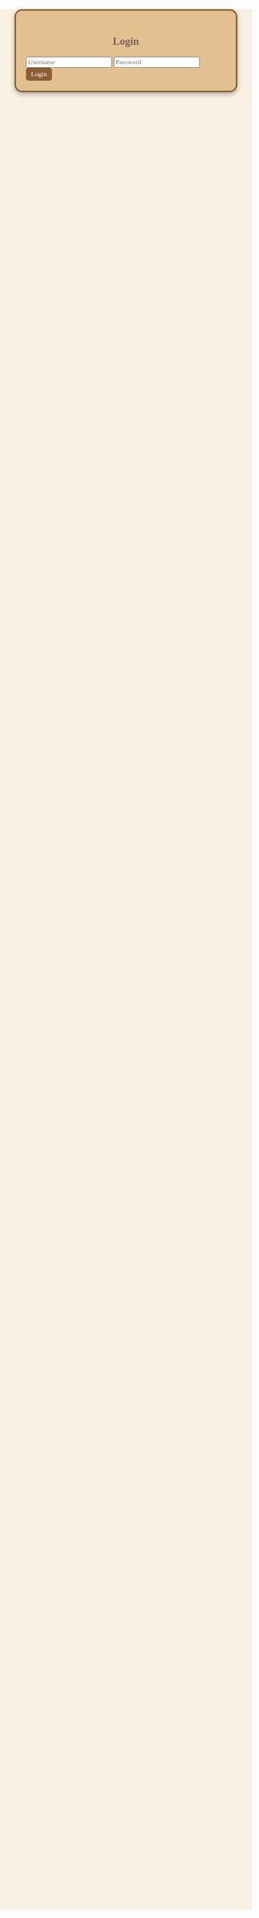 <!DOCTYPE html>
<html lang="en">
<head>
    <meta charset="UTF-8">
    <meta name="viewport" content="width=device-width, initial-scale=1.0">
    <title>Settlers of Catan Leaderboard</title>
    <script id="leaderboard-data" type="application/json">
        {
            "game1": [
                { "name": "Alice", "score": 200 },
                { "name": "Bob", "score": 150 }
            ],
            "game2": [],
            "game3": []
        }
    </script>
    <style>
        body {
            font-family: 'Cinzel', serif;
            background-color: #f8f0e3;
            color: #5b4636;
            margin: 0;
            padding: 0;
        }
        h2 {
            font-family: 'Cinzel Decorative', serif;
            text-align: center;
            color: #7b5e57;
        }
        button, input {
            font-family: 'Cinzel', serif;
        }
        .login-container {
            max-width: 400px;
            margin: 100px auto;
            padding: 20px;
            background: #e2c090;
            border: 3px solid #8b5e34;
            border-radius: 15px;
            box-shadow: 0 4px 10px rgba(0, 0, 0, 0.3);
        }
        .content {
            border: 2px solid #8b5e34;
            padding: 20px;
            background: #f5e5d4;
            border-radius: 10px;
        }
        table {
            width: 100%;
            border-collapse: collapse;
            color: #5b4636;
        }
        table, th, td {
            border: 2px solid #8b5e34;
        }
        th, td {
            padding: 10px;
            text-align: left;
            background: #faf0e6;
        }
        th {
            background: #d2a679;
            color: #fff;
        }
        button {
            padding: 5px 10px;
            background: #8b5e34;
            border: none;
            cursor: pointer;
            color: #fff;
            border-radius: 5px;
        }
        button:hover {
            background: #7a4e2f;
        }
    </style>
</head>
<body>

<div id="login-page" class="active">
    <div class="login-container">
        <h2>Login</h2>
        <input type="text" id="username" placeholder="Username" required>
        <input type="password" id="password" placeholder="Password" required>
        <button onclick="login()">Login</button>
    </div>
</div>

<div id="leaderboard-page" style="display: none;">
    <h2>Settlers of Catan Leaderboard</h2>
    <div class="content" id="game1">
        <h3>Game 1</h3>
        <table>
            <thead>
                <tr>
                    <th>Rank</th>
                    <th>Name</th>
                    <th>Score</th>
                    <th>Actions</th>
                </tr>
            </thead>
            <tbody id="game1-tbody"></tbody>
        </table>
        <div>
            <input type="text" id="playerName1" placeholder="Player Name">
            <button onclick="addPlayer('game1')">Add Player</button>
        </div>
    </div>
    <div class="content" id="game2">
        <h3>Game 2</h3>
        <table>
            <thead>
                <tr>
                    <th>Rank</th>
                    <th>Name</th>
                    <th>Score</th>
                    <th>Actions</th>
                </tr>
            </thead>
            <tbody id="game2-tbody"></tbody>
        </table>
        <div>
            <input type="text" id="playerName2" placeholder="Player Name">
            <button onclick="addPlayer('game2')">Add Player</button>
        </div>
    </div>
    <div class="content" id="game3">
        <h3>Game 3</h3>
        <table>
            <thead>
                <tr>
                    <th>Rank</th>
                    <th>Name</th>
                    <th>Score</th>
                    <th>Actions</th>
                </tr>
            </thead>
            <tbody id="game3-tbody"></tbody>
        </table>
        <div>
            <input type="text" id="playerName3" placeholder="Player Name">
            <button onclick="addPlayer('game3')">Add Player</button>
        </div>
    </div>
</div>

<script>
    const leaderboardData = JSON.parse(document.getElementById('leaderboard-data').textContent);

    function login() {
        const username = document.getElementById('username').value;
        const password = document.getElementById('password').value;

        if (username === 'admin' && password === '1234') {
            document.getElementById('login-page').style.display = 'none';
            document.getElementById('leaderboard-page').style.display = 'block';
            loadGameData();
        } else {
            alert('Invalid login credentials');
        }
    }

    function loadGameData() {
        Object.keys(leaderboardData).forEach(gameId => {
            const tbody = document.getElementById(`${gameId}-tbody`);
            tbody.innerHTML = '';
            leaderboardData[gameId]
                .sort((a, b) => b.score - a.score)
                .forEach((player, index) => {
                    const row = document.createElement('tr');
                    row.innerHTML = `
                        <td>${index + 1}</td>
                        <td>${player.name}</td>
                        <td>${player.score}</td>
                        <td>
                            <button onclick="adjustScore('${gameId}', ${index}, 1)">+</button>
                            <button onclick="adjustScore('${gameId}', ${index}, -1)">-</button>
                            <button onclick="removePlayer('${gameId}', ${index})">Remove</button>
                        </td>
                    `;
                    tbody.appendChild(row);
                });
        });
    }

    function adjustScore(gameId, index, change) {
        leaderboardData[gameId][index].score += change;
        loadGameData();
    }

    function removePlayer(gameId, index) {
        leaderboardData[gameId].splice(index, 1);
        loadGameData();
    }

    function addPlayer(gameId) {
        const playerNameInput = document.getElementById(`playerName${gameId.slice(-1)}`);
        const playerName = playerNameInput.value.trim();
        if (playerName) {
            leaderboardData[gameId].push({ name: playerName, score: 0 });
            loadGameData();
            playerNameInput.value = '';
        } else {
            alert('Player name cannot be empty');
        }
    }
</script>

</body>
</html>
